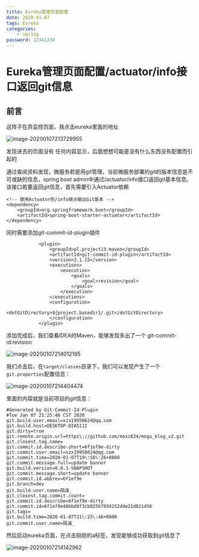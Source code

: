 ```yaml
---
title: Eureka管理页面配置
date: 2020-01-07
tags: Eureka
categories:
    - spring
password: 12341234
---
```

# Eureka管理页面配置/actuator/info接口返回git信息

## 前言

这阵子在弄监控页面，我点击eureka里面的地址

![image-20200107213729955](image-20200107213729955.png)

发现进去的页面没有 任何内容显示，后面想想可能是没有什么东西没有配置而引起的

通过查阅资料发现，微服务若是用git管理，当前微服务部署的git的版本信息是不可或缺的信息，spring boot admin中通过/actuator/info接口返回git基本信息。该接口若要返回git信息，首先需要引入Actuator依赖

```
<!-- 使用Actuator的/info端点输出Git版本 -->
<dependency>
    <groupId>org.springframework.boot</groupId>
    <artifactId>spring-boot-starter-actuator</artifactId>
</dependency>
```

同时需要添加git-commit-id-plugin插件

```
            <plugin>
                <groupId>pl.project13.maven</groupId>
                <artifactId>git-commit-id-plugin</artifactId>
                <version>2.1.15</version>
                <executions>
                    <execution>
                        <goals>
                            <goal>revision</goal>
                        </goals>
                    </execution>
                </executions>
                <configuration>
                    <dotGitDirectory>${project.basedir}/.git</dotGitDirectory>
                </configuration>
            </plugin>
```

添加完成后，我们查看IDEA的Maven，能够发现多出了一个 git-commit-id:revision

![image-20200107214012195](image-20200107214012195.png)

我们点击后，在`target/classes`目录下，我们可以发现产生了一个`git.properties`配置信息：

![image-20200107214404474](image-20200107214404474.png)

里面的内容就是当前项目的git信息：

```
#Generated by Git-Commit-Id-Plugin
#Tue Jan 07 21:25:46 CST 2020
git.build.user.email=xzx19950624@qq.com
git.build.host=DESKTOP-DIA5I1I
git.dirty=true
git.remote.origin.url=https\://github.com/moxi624/mogu_blog_v2.git
git.closest.tag.name=
git.commit.id.describe-short=6f1ef9e-dirty
git.commit.user.email=xzx19950624@qq.com
git.commit.time=2020-01-07T19\:58\:26+0800
git.commit.message.full=update banner
git.build.version=0.0.1-SNAPSHOT
git.commit.message.short=update banner
git.commit.id.abbrev=6f1ef9e
git.branch=dev
git.build.user.name=陌溪_
git.closest.tag.commit.count=
git.commit.id.describe=6f1ef9e-dirty
git.commit.id=6f1ef9e48bbd0f3cb825b7934152dde21d821456
git.tags=
git.build.time=2020-01-07T21\:25\:46+0800
git.commit.user.name=陌溪_

```

然后启动eureka页面，在点击刚刚的a标签，发现能够成功获取到git信息了

![image-20200107214142962](image-20200107214142962.png)